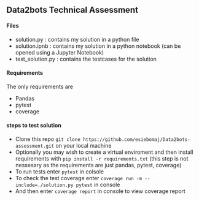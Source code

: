 ## Data2bots Technical Assessment

#### Files
* solution.py : contains my solution in a python file
* solution.ipnb : contains my solution in a python notebook (can be opened using a Jupyter Notebook)
* test_solution.py : contains the testcases for the solution
  
#### Requirements
The only requirements are 
* Pandas
* pytest
* coverage

#### steps to test solution
* Clone this repo `git clone https://github.com/esiebomaj/Data2bots-assessment.git` on your local machine
  <br>
* Optionally you may wish to create a virtual enviroment and then install requirements with `pip install -r requirements.txt` (this step is not nessesary as the requirements are just pandas, pytest, coverage)
  <br>
* To run tests enter `pytest` in colsole
* To check the test coverage enter `coverage run -m --include=./solution.py pytest` in console
*  And then enter `coverage report` in console to view coverage report